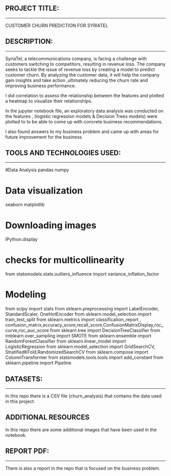 ## PROJECT TITLE:
***

CUSTOMER CHURN PREDICTION FOR SYRIATEL


## DESCRIPTION:
***
SyriaTel, a telecommunications company, is facing a challenge with customers switching to competitors, resulting in revenue loss. The company seeks to tackle the issue of revenue loss by creating a model to predict customer churn. By analyzing the customer data, it will help the company gain insights and take action ,ultimately reducing the churn rate and improving business performance.

I did correlation to assess the relationship between the features and plotted a heatmap to visualize their relationships.

In the jupyter notebook file, an exploratory data analysis was conducted on the features , (logistic regression models & Decision Trees models) were plotted to  to be able to come up with concrete business recommendations.

I also found answers to my business problem and came up with areas for future improvement for the business.



## TOOLS AND TECHNOLOGIES USED:
***
#Data Analysis
 pandas 
 numpy 

# Data visualization
 seaborn 
 matplotlib

# Downloading images
IPython.display
# checks for multicollinearity
from statsmodels.stats.outliers_influence import variance_inflation_factor
# Modeling
from scipy import stats
from sklearn.preprocessing import LabelEncoder, StandardScaler, OneHotEncoder
from sklearn.model_selection import train_test_split
from sklearn.metrics import classification_report , confusion_matrix,accuracy_score,recall_score,ConfusionMatrixDisplay,roc_curve,roc_auc_score 
from sklearn.tree import DecisionTreeClassifier
from imblearn.over_sampling  import SMOTE
from sklearn.ensemble import RandomForestClassifier
from sklearn.linear_model import LogisticRegression
from sklearn.model_selection import GridSearchCV, StratifiedKFold,RandomizedSearchCV
from sklearn.compose import ColumnTransformer
from statsmodels.tools.tools import add_constant
from sklearn.pipeline import Pipeline



## DATASETS:
***

In this repo there is a CSV file (churn_analysis) that contains the data used in this project.



## ADDITIONAL RESOURCES

In this repo there are some additional images that have been used in the notebook.

## REPORT PDF:
***

There is also a report in the repo that is focused on the business problem.




